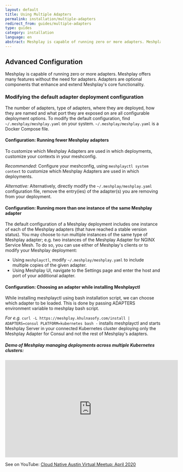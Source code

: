 ```yaml
---
layout: default
title: Using Multiple Adapters
permalink: installation/multiple-adapters
redirect_from: guides/multiple-adapters
type: guides
category: installation
language: en
abstract: Meshplay is capable of running zero or more adapters. Meshplay offers many features without the need for adapters. Adapters are optional components that enhance and extend Meshplay's core functionality.
---
```


## Advanced Configuration

Meshplay is capable of running zero or more adapters. Meshplay offers many features without the need for adapters. Adapters are optional components that enhance and extend Meshplay's core functionality.

### Modifying the default adapter deployment configuration

The number of adapters, type of adapters, where they are deployed, how they are named and what port they are exposed on are all configurable deployment options. To modify the default configuration, find `~/.meshplay/meshplay.yaml` on your system. `~/.meshplay/meshplay.yaml` is a Docker Compose file.

#### Configuration: Running fewer Meshplay adapters

To customize which Meshplay Adapters are used in which deployments, customize your contexts in your meshconfig.

*Recommended:*
Configure your meshconfig, using `meshplayctl system context` to customize which Meshplay Adapters are used in which deployments.

*Alternative:*
Alternatively, directly modify the `~/.meshplay/meshplay.yaml` configuration file, remove the entry(ies) of the adapter(s) you are removing from your deployment.

#### Configuration: Running more than one instance of the same Meshplay adapter

The default configuration of a Meshplay deployment includes one instance of each of the Meshplay adapters (that have reached a stable version status). You may choose to run multiple instances of the same type of Meshplay adapter; e.g. two instances of the Meshplay Adapter for NGINX Service Mesh. To do so, you can use either of Meshplay's clients or to modify your Meshplay deployment:
 - Using `meshplayctl`, modify `~/.meshplay/meshplay.yaml` to include multiple copies of the given adapter.
 - Using Meshplay UI, navigate to the Settings page and enter the host and port of your additional adapter.

#### Configuration: Choosing an adapter while installing Meshplayctl

While installing meshplayctl using bash installation script, we can choose which adapter to be loaded.
This is done by passing ADAPTERS environment variable to meshplay bash script.

*For e.g.* 
`curl -L https://meshplay.khulnasofy.com/install | ADAPTERS=consul PLATFORM=kubernetes bash -` installs meshplayctl and starts Meshplay Server in your connected Kubernetes cluster deploying only the Meshplay Adapter for Consul and not the rest of Meshplay's adapters.

<h5>Demo of Meshplay managing deployments across multiple Kubernetes clusters:</h5>

<iframe class="container" width="560" height="315" src="https://www.youtube.com/embed/yWPu3vq4vEs?start=5041" frameborder="0" allow="accelerometer; autoplay; encrypted-media; gyroscope; picture-in-picture" allowfullscreen></iframe>

See on YouTube: [Cloud Native Austin Virtual Meetup: April 2020](https://youtu.be/yWPu3vq4vEs?t=5041&list=PL3A-A6hPO2IOpTbdH89qR-4AE0ON13Zie)
